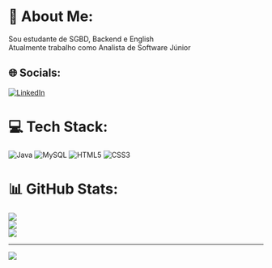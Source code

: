 # 💫 About Me:
Sou estudante de SGBD, Backend e English<br>Atualmente trabalho como Analista de Software Júnior


## 🌐 Socials:
[![LinkedIn](https://img.shields.io/badge/LinkedIn-%230077B5.svg?logo=linkedin&logoColor=white)](https://linkedin.com/in/https://www.linkedin.com/in/damyresmaciel/) 

# 💻 Tech Stack:
![Java](https://img.shields.io/badge/java-%23ED8B00.svg?style=for-the-badge&logo=java&logoColor=white) ![MySQL](https://img.shields.io/badge/mysql-%2300f.svg?style=for-the-badge&logo=mysql&logoColor=white) ![HTML5](https://img.shields.io/badge/html5-%23E34F26.svg?style=for-the-badge&logo=html5&logoColor=white) ![CSS3](https://img.shields.io/badge/css3-%231572B6.svg?style=for-the-badge&logo=css3&logoColor=white)
# 📊 GitHub Stats:
![](https://github-readme-stats.vercel.app/api?username=Damyres&theme=dracula&hide_border=false&include_all_commits=false&count_private=false)<br/>
![](https://github-readme-streak-stats.herokuapp.com/?user=Damyres&theme=dracula&hide_border=false)<br/>
![](https://github-readme-stats.vercel.app/api/top-langs/?username=Damyres&theme=dracula&hide_border=false&include_all_commits=false&count_private=false&layout=compact)

---
[![](https://visitcount.itsvg.in/api?id=Damyres&icon=0&color=0)](https://visitcount.itsvg.in)

<!-- Proudly created with GPRM ( https://gprm.itsvg.in ) -->